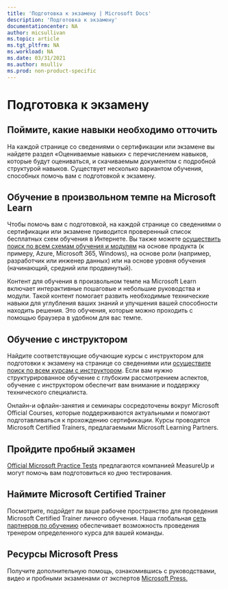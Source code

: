 ```yaml
---
title: 'Подготовка к экзамену | Microsoft Docs'
description: 'Подготовка к экзамену' 
documentationcenter: NA 
author: micsullivan
ms.topic: article
ms.tgt_pltfrm: NA
ms.workload: NA
ms.date: 03/31/2021
ms.author: msulliv
ms.prod: non-product-specific
---
```

# Подготовка к экзамену

## Поймите, какие навыки необходимо отточить

На каждой странице со сведениями о сертификации или экзамене вы найдете раздел «Оцениваемые навыки» с перечислением навыков, которые будут оцениваться, и скачиваемым документом с подробной структурой навыков. Существует несколько вариантом обучения, способных помочь вам с подготовкой к экзамену.

## Обучение в произвольном темпе на Microsoft Learn

Чтобы помочь вам с подготовкой, на каждой странице со сведениями о сертификации или экзамене приводится проверенный список бесплатных схем обучения в Интернете. Вы также можете [осуществить поиск по всем схемам обучения и модулям](/learn/browse/) на основе продукта (к примеру, Azure, Microsoft 365, Windows), на основе роли (например, разработчик или инженер данных) или на основе уровня обучения (начинающий, средний или продвинутый).

Контент для обучения в произвольном темпе на Microsoft Learn включает интерактивные пошаговые и небольшие руководства и модули. Такой контент помогает развить необходимые технические навыки для углубления ваших знаний и улучшения вашей способности находить решения. Это обучения, которые можно проходить с помощью браузера в удобном для вас темпе.

## Обучение с инструктором

Найдите соответствующие обучающие курсы с инструктором для подготовки к экзамену на странице со сведениями или [осуществите поиск по всем курсам с инструктором](/learn/certifications/courses/browse/). Если вам нужно структурированное обучение c глубоким рассмотрением аспектов, обучение с инструктором обеспечит вам внимание и поддержку технического специалиста.

Онлайн-и офлайн-занятия и семинары сосредоточены вокруг Microsoft Official Courses, которые поддерживаются актуальными и помогают подготавливаться к прохождению сертификации. Курсы проводятся Microsoft Certified Trainers, предлагаемыми Microsoft Learning Partners.

## Пройдите пробный экзамен

[Official Microsoft Practice Tests](https://aka.ms/practicetests) предлагаются компанией MeasureUp и могут помочь вам подготовиться ко дню тестирования.

## Наймите Microsoft Certified Trainer

Посмотрите, подойдет ли ваше рабочее пространство для проведения Microsoft Certified Trainer личного обучения. Наша глобальная [сеть партнеров по обучению](/learn/certifications/partners) обеспечивает возможность проведения тренером определенного курса для вашей команды.

## Ресурсы Microsoft Press

Получите дополнительную помощь, ознакомившись с руководствами, видео и пробными экзаменами от экспертов [Microsoft Press.](https://www.microsoftpressstore.com/)